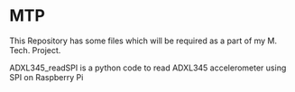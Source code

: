 MTP
===

This Repository has some files which will be required as a part of my M. Tech. Project.

ADXL345_readSPI is a python code to read ADXL345 accelerometer using SPI on Raspberry Pi
